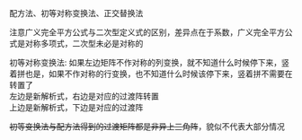 配方法、初等对称变换法、正交替换法  
  
注意广义完全平方公式与二次型定义式的区别，差异点在于系数，广义完全平方公式是对称多项式，二次型未必是对称的  
  
初等对称变换法: 如果左边矩阵不作对称的列变换，就不知道什么时候停下来，竖着拼也是，如果不作对称的行变换，也不知道什么时候该停下来，竖着拼不需要在转置了  
左边是新解析式，右边是对应的过渡阵转置  
上边是新解析式，下边是对应的过渡阵  
  
~~初等变换法与配方法得到的过渡矩阵都是非异上三角阵~~，貌似不代表大部分情况  
